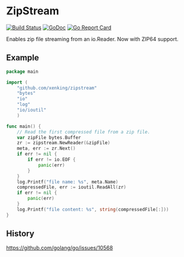 # ZipStream

[![Build Status](https://travis-ci.org/xenking/zipstream.svg)](https://travis-ci.org/xenking/zipstream)
[![GoDoc](https://godoc.org/github.com/xenking/zipstream?status.svg)](https://godoc.org/github.com/xenking/zipstream)
[![Go Report Card](https://goreportcard.com/badge/github.com/xenking/zipstream)](https://goreportcard.com/report/github.com/xenking/zipstream)

Enables zip file streaming from an io.Reader.
Now with ZIP64 support.

## Example

```go
package main

import (
	"github.com/xenking/zipstream"
	"bytes"
	"io"
	"log"
	"io/ioutil"
	)

func main() {
	// Read the first compressed file from a zip file.
	var zipFile bytes.Buffer
    zr := zipstream.NewReader(&zipFile)
	meta, err := zr.Next()
	if err != nil {
		if err != io.EOF {
			panic(err)
		}
	}
	log.Printf("file name: %s", meta.Name)
	compressedFile, err := ioutil.ReadAll(zr)
	if err != nil {
		panic(err)
	}
	log.Printf("file content: %s", string(compressedFile[:]))
}
```

## History
https://github.com/golang/go/issues/10568

